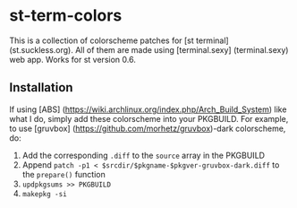 # st-term-colors
This is a collection of colorscheme patches for [st terminal] (st.suckless.org).
All of them are made using [terminal.sexy] (terminal.sexy) web app.
Works for st version 0.6.

## Installation
If using [ABS] (https://wiki.archlinux.org/index.php/Arch_Build_System) like what I do, simply add these colorscheme into your PKGBUILD.
For example, to use [gruvbox] (https://github.com/morhetz/gruvbox)-dark colorscheme, do:
1. Add the corresponding `.diff` to the `source` array in the PKGBUILD
2. Append `patch -p1 < $srcdir/$pkgname-$pkgver-gruvbox-dark.diff` to the `prepare()` function
3. `updpkgsums >> PKGBUILD`
4. `makepkg -si`
